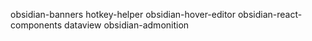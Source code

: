 obsidian-banners
hotkey-helper
obsidian-hover-editor
obsidian-react-components
dataview
obsidian-admonition
